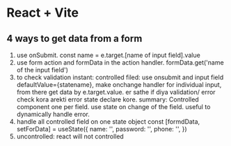 # React + Vite

## 4 ways to get data from a form
1. use onSubmit. const name = e.target.[name of input field].value 
2. use form action and formData in the action handler. formData.get('name of the input field')
3. to check validation instant: controlled filed: use onsubmit and input field defaultValue={statename}, make onchange handler for individual input, from there get data by e.target.value. er sathe if diya validation/ error check kora arekti error state declare kore. 
    summary: Controlled component one per field. use state on change of the field. useful to dynamically handle error.
3.  handle all controlled field on one state object
    const [formdData, setForData] = useState({
        name: '',
        password: '',
        phone: '',
    })
4. uncontrolled: react will not controlled